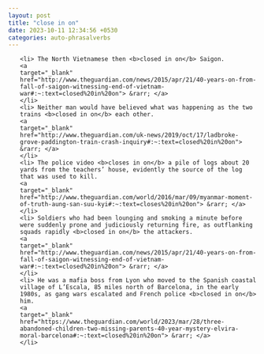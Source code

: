 ```yaml
---
layout: post
title: "close in on"
date: 2023-10-11 12:34:56 +0530
categories: auto-phrasalverbs
---
```

<ol>

    <li> The North Vietnamese then <b>closed in on</b> Saigon.
    <a 
    target="_blank" 
    href="http://www.theguardian.com/news/2015/apr/21/40-years-on-from-fall-of-saigon-witnessing-end-of-vietnam-war#:~:text=closed%20in%20on"> &rarr; </a>
    </li>
    <li> Neither man would have believed what was happening as the two trains <b>closed in on</b> each other.
    <a 
    target="_blank" 
    href="http://www.theguardian.com/uk-news/2019/oct/17/ladbroke-grove-paddington-train-crash-inquiry#:~:text=closed%20in%20on"> &rarr; </a>
    </li>
    <li> The police video <b>closes in on</b> a pile of logs about 20 yards from the teachers’ house, evidently the source of the log that was used to kill.
    <a 
    target="_blank" 
    href="http://www.theguardian.com/world/2016/mar/09/myanmar-moment-of-truth-aung-san-suu-kyi#:~:text=closes%20in%20on"> &rarr; </a>
    </li>
    <li> Soldiers who had been lounging and smoking a minute before were suddenly prone and judiciously returning fire, as outflanking squads rapidly <b>closed in on</b> the attackers.
    <a 
    target="_blank" 
    href="http://www.theguardian.com/news/2015/apr/21/40-years-on-from-fall-of-saigon-witnessing-end-of-vietnam-war#:~:text=closed%20in%20on"> &rarr; </a>
    </li>
    <li> He was a mafia boss from Lyon who moved to the Spanish coastal village of L’Escala, 85 miles north of Barcelona, in the early 1980s, as gang wars escalated and French police <b>closed in on</b> him.
    <a 
    target="_blank" 
    href="https://www.theguardian.com/world/2023/mar/28/three-abandoned-children-two-missing-parents-40-year-mystery-elvira-moral-barcelona#:~:text=closed%20in%20on"> &rarr; </a>
    </li>
